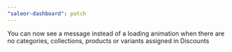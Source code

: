 ```yaml
---
"saleor-dashboard": patch
---
```


You can now see a message instead of a loading animation when there are no categories, collections, products or variants assigned in Discounts

